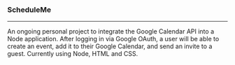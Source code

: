 ### ScheduleMe
***
An ongoing personal project to integrate the Google Calendar API into a Node application. 
After logging in via Google OAuth, a user will be able to create an event, add it to their Google Calendar, and send an invite to a guest.
Currently using Node, HTML and CSS.
